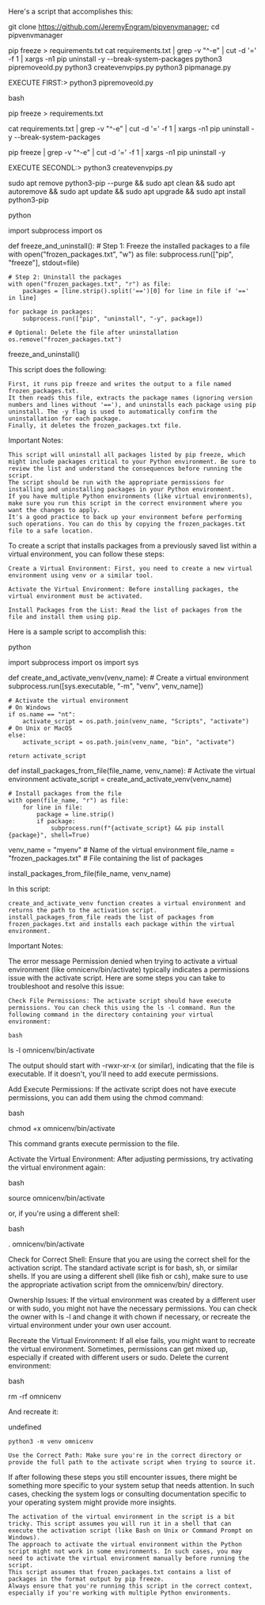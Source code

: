 Here's a script that accomplishes this:

git clone https://github.com/JeremyEngram/pipvenvmanager; cd pipvenvmanager

pip freeze > requirements.txt
cat requirements.txt | grep -v "^\-e" | cut -d '=' -f 1 | xargs -n1 pip uninstall -y --break-system-packages
python3 pipremoveold.py
python3 createvenvpips.py
python3 pipmanage.py 



EXECUTE FIRST:> python3 pipremoveold.py

bash

pip freeze > requirements.txt

cat requirements.txt | grep -v "^\-e" | cut -d '=' -f 1 | xargs -n1 pip uninstall -y --break-system-packages

pip freeze | grep -v "^\-e" | cut -d '=' -f 1 | xargs -n1 pip uninstall -y

EXECUTE SECONDL:> python3 createvenvpips.py


sudo apt remove python3-pip --purge && sudo apt clean && sudo apt autoremove && sudo apt update && sudo apt upgrade && sudo apt install python3-pip






python

import subprocess
import os

def freeze_and_uninstall():
    # Step 1: Freeze the installed packages to a file
    with open("frozen_packages.txt", "w") as file:
        subprocess.run(["pip", "freeze"], stdout=file)

    # Step 2: Uninstall the packages
    with open("frozen_packages.txt", "r") as file:
        packages = [line.strip().split('==')[0] for line in file if '==' in line]

    for package in packages:
        subprocess.run(["pip", "uninstall", "-y", package])

    # Optional: Delete the file after uninstallation
    os.remove("frozen_packages.txt")

freeze_and_uninstall()

This script does the following:

    First, it runs pip freeze and writes the output to a file named frozen_packages.txt.
    It then reads this file, extracts the package names (ignoring version numbers and lines without '=='), and uninstalls each package using pip uninstall. The -y flag is used to automatically confirm the uninstallation for each package.
    Finally, it deletes the frozen_packages.txt file.

Important Notes:

    This script will uninstall all packages listed by pip freeze, which might include packages critical to your Python environment. Be sure to review the list and understand the consequences before running the script.
    The script should be run with the appropriate permissions for installing and uninstalling packages in your Python environment.
    If you have multiple Python environments (like virtual environments), make sure you run this script in the correct environment where you want the changes to apply.
    It's a good practice to back up your environment before performing such operations. You can do this by copying the frozen_packages.txt file to a safe location.







To create a script that installs packages from a previously saved list within a virtual environment, you can follow these steps:

    Create a Virtual Environment: First, you need to create a new virtual environment using venv or a similar tool.

    Activate the Virtual Environment: Before installing packages, the virtual environment must be activated.

    Install Packages from the List: Read the list of packages from the file and install them using pip.

Here is a sample script to accomplish this:

python

import subprocess
import os
import sys

def create_and_activate_venv(venv_name):
    # Create a virtual environment
    subprocess.run([sys.executable, "-m", "venv", venv_name])

    # Activate the virtual environment
    # On Windows
    if os.name == "nt":
        activate_script = os.path.join(venv_name, "Scripts", "activate")
    # On Unix or MacOS
    else:
        activate_script = os.path.join(venv_name, "bin", "activate")
    
    return activate_script

def install_packages_from_file(file_name, venv_name):
    # Activate the virtual environment
    activate_script = create_and_activate_venv(venv_name)

    # Install packages from the file
    with open(file_name, "r") as file:
        for line in file:
            package = line.strip()
            if package:
                subprocess.run(f"{activate_script} && pip install {package}", shell=True)

venv_name = "myenv"  # Name of the virtual environment
file_name = "frozen_packages.txt"  # File containing the list of packages

install_packages_from_file(file_name, venv_name)

In this script:

    create_and_activate_venv function creates a virtual environment and returns the path to the activation script.
    install_packages_from_file reads the list of packages from frozen_packages.txt and installs each package within the virtual environment.

Important Notes:






The error message Permission denied when trying to activate a virtual environment (like omnicenv/bin/activate) typically indicates a permissions issue with the activate script. Here are some steps you can take to troubleshoot and resolve this issue:

    Check File Permissions: The activate script should have execute permissions. You can check this using the ls -l command. Run the following command in the directory containing your virtual environment:

    bash

ls -l omnicenv/bin/activate

The output should start with -rwxr-xr-x (or similar), indicating that the file is executable. If it doesn't, you'll need to add execute permissions.

Add Execute Permissions: If the activate script does not have execute permissions, you can add them using the chmod command:

bash

chmod +x omnicenv/bin/activate

This command grants execute permission to the file.

Activate the Virtual Environment: After adjusting permissions, try activating the virtual environment again:

bash

source omnicenv/bin/activate

or, if you're using a different shell:

bash

. omnicenv/bin/activate

Check for Correct Shell: Ensure that you are using the correct shell for the activation script. The standard activate script is for bash, sh, or similar shells. If you are using a different shell (like fish or csh), make sure to use the appropriate activation script from the omnicenv/bin/ directory.

Ownership Issues: If the virtual environment was created by a different user or with sudo, you might not have the necessary permissions. You can check the owner with ls -l and change it with chown if necessary, or recreate the virtual environment under your own user account.

Recreate the Virtual Environment: If all else fails, you might want to recreate the virtual environment. Sometimes, permissions can get mixed up, especially if created with different users or sudo. Delete the current environment:

bash

rm -rf omnicenv

And recreate it:

undefined

    python3 -m venv omnicenv

    Use the Correct Path: Make sure you're in the correct directory or provide the full path to the activate script when trying to source it.

If after following these steps you still encounter issues, there might be something more specific to your system setup that needs attention. In such cases, checking the system logs or consulting documentation specific to your operating system might provide more insights.

  


    The activation of the virtual environment in the script is a bit tricky. This script assumes you will run it in a shell that can execute the activation script (like Bash on Unix or Command Prompt on Windows).
    The approach to activate the virtual environment within the Python script might not work in some environments. In such cases, you may need to activate the virtual environment manually before running the script.
    This script assumes that frozen_packages.txt contains a list of packages in the format output by pip freeze.
    Always ensure that you're running this script in the correct context, especially if you're working with multiple Python environments.
